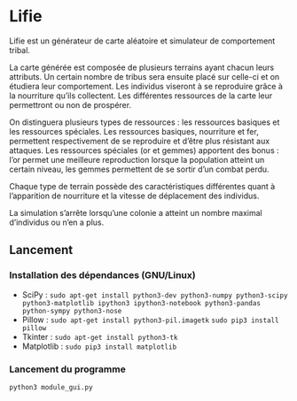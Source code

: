 # Lifie
Lifie est un générateur de carte aléatoire et simulateur de comportement tribal.

La carte générée est composée de plusieurs terrains ayant chacun leurs attributs. Un certain nombre de tribus sera ensuite placé sur celle-ci et on étudiera leur comportement. Les individus viseront à se reproduire grâce à la nourriture qu’ils collectent. Les différentes ressources de la carte leur permettront ou non de prospérer.

On distinguera plusieurs types de ressources : les ressources basiques et les ressources spéciales. Les ressources basiques, nourriture et fer, permettent respectivement de se reproduire et d’être plus résistant aux attaques. Les ressources spéciales (or et gemmes) apportent des bonus : l’or permet une meilleure reproduction lorsque la population atteint un certain niveau, les gemmes permettent de se sortir d’un combat perdu.

Chaque type de terrain possède des caractéristiques différentes quant à l’apparition de nourriture et la vitesse de déplacement des individus.

La simulation s’arrête lorsqu’une colonie a atteint un nombre maximal d’individus ou n’en a plus.

## Lancement
### Installation des dépendances (GNU/Linux)
- SciPy : 
`sudo apt-get install python3-dev python3-numpy python3-scipy python3-matplotlib ipython3 ipython3-notebook python3-pandas python-sympy python3-nose`
- Pillow : 
`sudo apt-get install python3-pil.imagetk`
`sudo pip3 install pillow`
- Tkinter : 
`sudo apt-get install python3-tk`
- Matplotlib : 
`sudo pip3 install matplotlib`

### Lancement du programme
`python3 module_gui.py`
